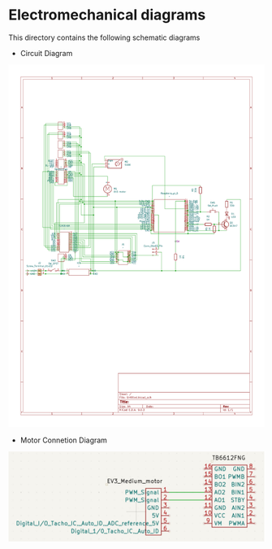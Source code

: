 Electromechanical diagrams
====

This directory contains the following schematic diagrams

- Circuit Diagram

![CircuitDiagram](CircuitDiagram.png)

- Motor Connetion Diagram

![MotorConnectionDiagram](MotorConnectionDiagram.jpeg)

